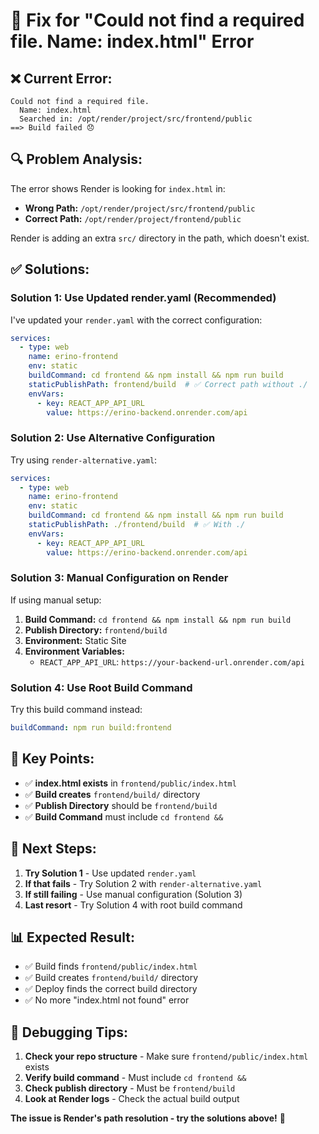# 🚨 Fix for "Could not find a required file. Name: index.html" Error

## ❌ **Current Error:**
```
Could not find a required file.
  Name: index.html
  Searched in: /opt/render/project/src/frontend/public
==> Build failed 😞
```

## 🔍 **Problem Analysis:**

The error shows Render is looking for `index.html` in:
- **Wrong Path:** `/opt/render/project/src/frontend/public`
- **Correct Path:** `/opt/render/project/frontend/public`

Render is adding an extra `src/` directory in the path, which doesn't exist.

## ✅ **Solutions:**

### **Solution 1: Use Updated render.yaml (Recommended)**

I've updated your `render.yaml` with the correct configuration:

```yaml
services:
  - type: web
    name: erino-frontend
    env: static
    buildCommand: cd frontend && npm install && npm run build
    staticPublishPath: frontend/build  # ✅ Correct path without ./
    envVars:
      - key: REACT_APP_API_URL
        value: https://erino-backend.onrender.com/api
```

### **Solution 2: Use Alternative Configuration**

Try using `render-alternative.yaml`:

```yaml
services:
  - type: web
    name: erino-frontend
    env: static
    buildCommand: cd frontend && npm install && npm run build
    staticPublishPath: ./frontend/build  # ✅ With ./
    envVars:
      - key: REACT_APP_API_URL
        value: https://erino-backend.onrender.com/api
```

### **Solution 3: Manual Configuration on Render**

If using manual setup:

1. **Build Command:** `cd frontend && npm install && npm run build`
2. **Publish Directory:** `frontend/build`
3. **Environment:** Static Site
4. **Environment Variables:**
   - `REACT_APP_API_URL`: `https://your-backend-url.onrender.com/api`

### **Solution 4: Use Root Build Command**

Try this build command instead:

```yaml
buildCommand: npm run build:frontend
```

## 🔧 **Key Points:**

- ✅ **index.html exists** in `frontend/public/index.html`
- ✅ **Build creates** `frontend/build/` directory
- ✅ **Publish Directory** should be `frontend/build`
- ✅ **Build Command** must include `cd frontend &&`

## 🚀 **Next Steps:**

1. **Try Solution 1** - Use updated `render.yaml`
2. **If that fails** - Try Solution 2 with `render-alternative.yaml`
3. **If still failing** - Use manual configuration (Solution 3)
4. **Last resort** - Try Solution 4 with root build command

## 📊 **Expected Result:**

- ✅ Build finds `frontend/public/index.html`
- ✅ Build creates `frontend/build/` directory
- ✅ Deploy finds the correct build directory
- ✅ No more "index.html not found" error

## 🐛 **Debugging Tips:**

1. **Check your repo structure** - Make sure `frontend/public/index.html` exists
2. **Verify build command** - Must include `cd frontend &&`
3. **Check publish directory** - Must be `frontend/build`
4. **Look at Render logs** - Check the actual build output

**The issue is Render's path resolution - try the solutions above!** 🎯
